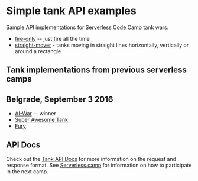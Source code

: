 # Simple tank API examples

Sample API implementations for [Serverless Code Camp](https://serverless.camp) tank wars.

* [fire-only](fire-only) -- just fire all the time
* [straight-mover](straight-mover) - tanks moving in straight lines horizontally, vertically or around a rectangle

## Tank implementations from previous serverless camps

## Belgrade, September 3 2016

* [AI-War](ai-war) -- winner
* [Super Awesome Tank](https://github.com/team-super-awsome/awsome-tank)
* [Fury](fury)

## API Docs

Check out the [Tank API Docs](https://tankwars.serverless.camp/pages/api.html) for more information on the request and response format. See [Serverless.camp](https://serverless.camp) for information on how to participate in the next camp.
